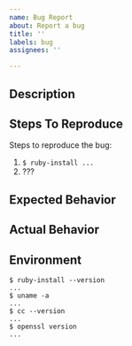 ```yaml
---
name: Bug Report
about: Report a bug
title: ''
labels: bug
assignees: ''

---
```


<!--
**Double Check**

- Did you update to the latest ruby-install version? (ex: `brew upgrade ruby-install`)
- Are attempting to install an older unmaintained version of Ruby?
  - ruby-install makes no guarantees that older unmaintained versions ruby versions will still compile or work with the current versions of `gcc`/`clang`, `libopenssl`, etc.
- Are you attempting to install the most recent version of Ruby on an old system?
  - Newer ruby versions may require newer versions of `gcc`/`clang`, `libopenssl`, etc. Double check the ruby's requirements.
- Is this a ruby compilation bug?
  - Can you reproduce the issue by compiling ruby manually?
    - If so, than it is the upstream ruby's issue and should be reported to the ruby's bug tracker.
    - If the issue only occurs with ruby-install, proceed.
-->

## Description

<!-- A clear and concise description of what the bug is. -->

## Steps To Reproduce

Steps to reproduce the bug:
1. `$ ruby-install ...`
2. ???

## Expected Behavior

<!-- What should happen. -->

## Actual Behavior

<!-- The error message. -->

## Environment

    $ ruby-install --version
    ...
    $ uname -a
    ...
    $ cc --version
    ...
    $ openssl version
    ...
